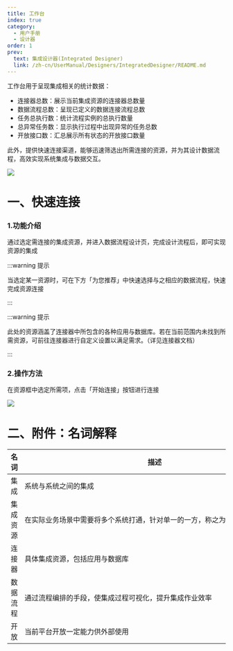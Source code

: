 ```yaml
---
title: 工作台
index: true
category:
  - 用户手册
  - 设计器
order: 1
prev:
  text: 集成设计器(Integrated Designer)
  link: /zh-cn/UserManual/Designers/IntegratedDesigner/README.md
---
```

工作台用于呈现集成相关的统计数据：

+ 连接器总数：展示当前集成资源的连接器总数量
+ 数据流程总数：呈现已定义的数据连接流程总数
+ 任务总执行数：统计流程实例的总执行数量
+ 总异常任务数：显示执行过程中出现异常的任务总数
+ 开放接口数：汇总展示所有状态的开放接口数量

此外，提供快速连接渠道，能够迅速筛选出所需连接的资源，并为其设计数据流程，高效实现系统集成与数据交互。

![](https://oinone-jar.oss-cn-zhangjiakou.aliyuncs.com/welcome-document/Integrated%20Designer/workbenches/1.png)

# 一、快速连接
### 1.功能介绍
通过选定需连接的集成资源，并进入数据流程设计页，完成设计流程后，即可实现资源的集成

:::warning 提示

当选定某一资源时，可在下方「为您推荐」中快速选择与之相应的数据流程，快速完成资源连接

:::

:::warning 提示

此处的资源涵盖了连接器中所包含的各种应用与数据库。若在当前范围内未找到所需资源，可前往连接器进行自定义设置以满足需求。（详见连接器文档）

:::

### 2.操作方法
在资源框中选定所需项，点击「开始连接」按钮进行连接

![](https://oinone-jar.oss-cn-zhangjiakou.aliyuncs.com/welcome-document/Integrated%20Designer/workbenches/2.png)

# 二、附件：名词解释
| 名词 | 描述 |
| :---: | --- |
| 集成 | <div style="width:600px;">系统与系统之间的集成</div> |
| 集成资源 | 在实际业务场景中需要将多个系统打通，针对单一的一方，称之为集成资源 |
| 连接器 | 具体集成资源，包括应用与数据库 |
| 数据流程 | 通过流程编排的手段，使集成过程可视化，提升集成作业效率 |
| 开放 | 当前平台开放一定能力供外部使用 |


